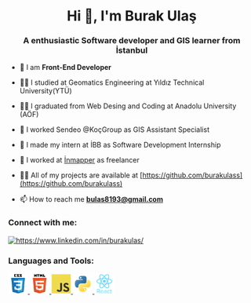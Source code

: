 <h1 align="center">Hi 👋, I'm Burak Ulaş</h1>
<h3 align="center">A enthusiastic Software developer and GIS learner from İstanbul</h3>

- 🌱 I am **Front-End Developer**

- 🧑‍🎓 I studied at Geomatics Engineering at Yıldız Technical University(YTÜ)

- 👨‍💻 I graduated from Web Desing and Coding at Anadolu University (AÖF)

-  🔭 I worked  Sendeo @KoçGroup as GIS Assistant Specialist

- 🔭 I made my intern at İBB as Software Development Internship

- 🔭 I worked at [İnmapper](https://inmapper.com) as freelancer 

- 👨‍💻 All of my projects are available at [https://github.com/burakulass](https://github.com/burakulass)

- 📫 How to reach me **bulas8193@gmail.com**


 
<h3 align="left">Connect with me:</h3>
<p align="left">
<a href="https://www.linkedin.com/in/burakulas/" target="blank"><img align="center" src="https://raw.githubusercontent.com/rahuldkjain/github-profile-readme-generator/master/src/images/icons/Social/linked-in-alt.svg" alt="https://www.linkedin.com/in/burakulas/" height="30" width="40" /></a>
</p>

<h3 align="left">Languages and Tools:</h3>
<p align="left"> <a href="https://www.w3schools.com/css/" target="_blank" rel="noreferrer"> <img src="https://raw.githubusercontent.com/devicons/devicon/master/icons/css3/css3-original-wordmark.svg" alt="css3" width="40" height="40"/> </a> <a href="https://www.w3.org/html/" target="_blank" rel="noreferrer"> <img src="https://raw.githubusercontent.com/devicons/devicon/master/icons/html5/html5-original-wordmark.svg" alt="html5" width="40" height="40"/> </a> <a href="https://developer.mozilla.org/en-US/docs/Web/JavaScript" target="_blank" rel="noreferrer"> <img src="https://raw.githubusercontent.com/devicons/devicon/master/icons/javascript/javascript-original.svg" alt="javascript" width="40" height="40"/> </a> <a href="https://www.python.org" target="_blank" rel="noreferrer"> <img src="https://raw.githubusercontent.com/devicons/devicon/master/icons/python/python-original.svg" alt="python" width="40" height="40"/> </a> <a href="https://reactjs.org/" target="_blank" rel="noreferrer"> <img src="https://raw.githubusercontent.com/devicons/devicon/master/icons/react/react-original-wordmark.svg" alt="react" width="40" height="40"/> </a> </p>
